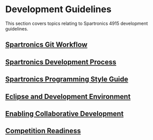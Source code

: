 # Development Guidelines
This section covers topics relating to Spartronics 4915 development guidelines.

## [Spartronics Git Workflow](./git_flow.md)

## [Spartronics Development Process](./dev_process.md)

## [Spartronics Programming Style Guide](./style_guide.md)

## [Eclipse and Development Environment](./dev_setup.md)

## [Enabling Collaborative Development](./collaboration.md)

## [Competition Readiness](./competitions.md)
